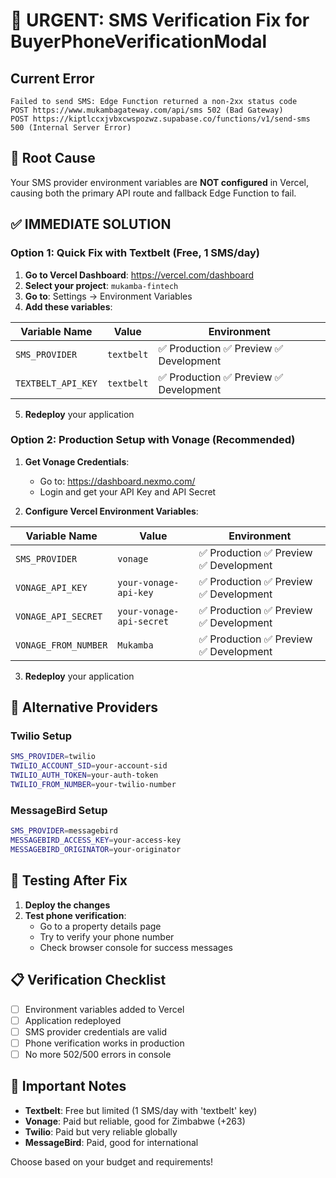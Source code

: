 # 🚨 URGENT: SMS Verification Fix for BuyerPhoneVerificationModal

## Current Error
```
Failed to send SMS: Edge Function returned a non-2xx status code
POST https://www.mukambagateway.com/api/sms 502 (Bad Gateway)
POST https://kiptlccxjvbxcwspozwz.supabase.co/functions/v1/send-sms 500 (Internal Server Error)
```

## 🎯 Root Cause
Your SMS provider environment variables are **NOT configured** in Vercel, causing both the primary API route and fallback Edge Function to fail.

## ✅ IMMEDIATE SOLUTION

### Option 1: Quick Fix with Textbelt (Free, 1 SMS/day)
1. **Go to Vercel Dashboard**: https://vercel.com/dashboard
2. **Select your project**: `mukamba-fintech`
3. **Go to**: Settings → Environment Variables
4. **Add these variables**:

| Variable Name | Value | Environment |
|---------------|-------|-------------|
| `SMS_PROVIDER` | `textbelt` | ✅ Production ✅ Preview ✅ Development |
| `TEXTBELT_API_KEY` | `textbelt` | ✅ Production ✅ Preview ✅ Development |

5. **Redeploy** your application

### Option 2: Production Setup with Vonage (Recommended)
1. **Get Vonage Credentials**:
   - Go to: https://dashboard.nexmo.com/
   - Login and get your API Key and API Secret

2. **Configure Vercel Environment Variables**:

| Variable Name | Value | Environment |
|---------------|-------|-------------|
| `SMS_PROVIDER` | `vonage` | ✅ Production ✅ Preview ✅ Development |
| `VONAGE_API_KEY` | `your-vonage-api-key` | ✅ Production ✅ Preview ✅ Development |
| `VONAGE_API_SECRET` | `your-vonage-api-secret` | ✅ Production ✅ Preview ✅ Development |
| `VONAGE_FROM_NUMBER` | `Mukamba` | ✅ Production ✅ Preview ✅ Development |

3. **Redeploy** your application

## 🔧 Alternative Providers

### Twilio Setup
```bash
SMS_PROVIDER=twilio
TWILIO_ACCOUNT_SID=your-account-sid
TWILIO_AUTH_TOKEN=your-auth-token
TWILIO_FROM_NUMBER=your-twilio-number
```

### MessageBird Setup
```bash
SMS_PROVIDER=messagebird
MESSAGEBIRD_ACCESS_KEY=your-access-key
MESSAGEBIRD_ORIGINATOR=your-originator
```

## 🧪 Testing After Fix

1. **Deploy the changes**
2. **Test phone verification**:
   - Go to a property details page
   - Try to verify your phone number
   - Check browser console for success messages

## 📋 Verification Checklist

- [ ] Environment variables added to Vercel
- [ ] Application redeployed
- [ ] SMS provider credentials are valid
- [ ] Phone verification works in production
- [ ] No more 502/500 errors in console

## 🚨 Important Notes

- **Textbelt**: Free but limited (1 SMS/day with 'textbelt' key)
- **Vonage**: Paid but reliable, good for Zimbabwe (+263)
- **Twilio**: Paid but very reliable globally
- **MessageBird**: Paid, good for international

Choose based on your budget and requirements!
